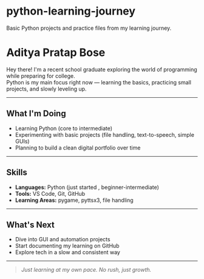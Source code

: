 # python-learning-journey
Basic Python projects and practice files from my learning journey.
# Aditya Pratap Bose

Hey there! I'm a recent school graduate exploring the world of programming while preparing for college.  
Python is my main focus right now — learning the basics, practicing small projects, and slowly leveling up.

---

## What I'm Doing

- Learning Python (core to intermediate)
- Experimenting with basic projects (file handling, text-to-speech, simple GUIs)
- Planning to build a clean digital portfolio over time

---

## Skills

- **Languages:** Python (just started , beginner-intermediate)
- **Tools:** VS Code, Git, GitHub  
- **Learning Areas:** pygame, pyttsx3, file handling

---

## What's Next

- Dive into GUI and automation projects  
- Start documenting my learning on GitHub  
- Explore tech in a slow and consistent way

---

> _Just learning at my own pace. No rush, just growth._
